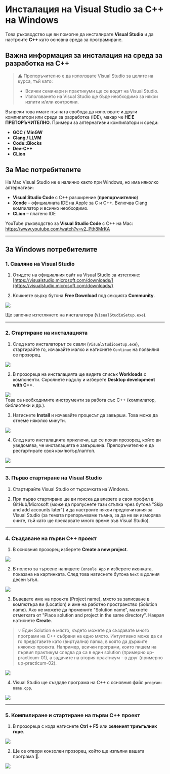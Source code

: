 # Инсталация на Visual Studio за C++ на Windows

Това ръководство ще ви помогне да инсталирате **Visual Studio** и да настроите **C++** като основна среда за програмиране.

## Важна информация за инсталация на среда за разработка на C++

> ⚠️ Препоръчително е да използвате Visual Studio за целите на курса, тъй като:  
> - Всички семинари и практикуми ще се водят на Visual Studio.  
> - Използването на Visual Studio ще бъде необходимо за някои изпити и/или контролни.  

Въпреки това имате пълната свобода да използвате и други компилатори или среди за разработка (IDE), макар че **НЕ Е ПРЕПОРЪЧИТЕЛНО**. Примери за алтернативни компилатори и среди:  
- **GCC / MinGW**  
- **Clang / LLVM**  
- **Code::Blocks**  
- **Dev-C++**  
- **CLion**

## За Mac потребителите

На Mac Visual Studio не е налично както при Windows, но има няколко алтернативи:  
- **Visual Studio Code** с C++ разширение (**препоръчително**)  
- **Xcode** – официалната IDE на Apple за C и C++. Включва Clang компилатор и всичко необходимо.  
- **CLion** – платено IDE  

YouTube ръководство за **Visual Studio Code** с C++ на Mac: https://www.youtube.com/watch?v=v2_Pth8MrKA  

---

## За Windows потребителите

### 1. Сваляне на Visual Studio

1. Отидете на официалния сайт на Visual Studio за изтегляне:  
   [https://visualstudio.microsoft.com/downloads/](https://visualstudio.microsoft.com/downloads/)  

2. Кликнете върху бутона **Free Download** под секцията **Community**.  

![](images/visual-studio-guide-images/vs-download-homepage.png)

Ще започне изтеглянето на инсталатора (`VisualStudioSetup.exe`).  

---

### 2. Стартиране на инсталацията

1. След като инсталаторът се свали (`VisualStudioSetup.exe`), стартирайте го, изчакайте малко и натиснете `Continue` на появилия се прозорец.<br>

![](images/visual-studio-guide-images/vs-installer-startup-continue.png)

2. В прозореца на инсталацията ще видите списък **Workloads** с компоненти. Скролнете надолу и изберете **Desktop development with C++**.  

![](images/visual-studio-guide-images/vs-cpp-component.png)  
     Това са необходимите инструменти за работа със C++ (компилатор, библиотеки и др.).  

3. Натиснете **Install** и изчакайте процесът да завърши. Това може да отнеме няколко минути.  

![](images/visual-studio-guide-images/vs-installation-progress.png)

4. След като инсталацията приключи, ще се появи прозорец, който ви уведомява, че инсталацията е завършена. Препоръчително е да рестартирате своя компютър/лаптоп.  

![](images/visual-studio-guide-images/vs-install-complete.png)  

---

### 3. Първо стартиране на Visual Studio

1. Стартирайте Visual Studio от търсачката на Windows.  

2. При първо стартиране ще ви поиска да влезете в своя профил в GitHub/Microsoft (може да пропуснете тази стъпка чрез бутона "Skip and add accounts later") и да настроите някои предпочитания за Visual Studio (за темата препоръчваме тъмна, за да не ви изморява очите, тъй като ще прекарвате много време във Visual Studio).  

---

### 4. Създаване на първи C++ проект

1. В основния прозорец изберете **Create a new project**.  

![](images/visual-studio-guide-images/vs-create-new-project.png)

2. В полето за търсене напишете `Console App` и изберете иконката, показана на картинката. След това натиснете бутона `Next` в долния десен ъгъл.  

![](images/visual-studio-guide-images/vs-cpp-console-app-selection.png)

3. Въведете име на проекта (Project name), място за записване в компютъра ви (Location) и име на работно пространство (Solution name). Ако не можете да промените "Solution name", махнете отметката от "Place solution and project in the same directory". Накрая натиснете **Create**.  

> 💡 Един Solution е място, където можете да създавате много програми на C++ събрани на едно място. Интуитивно може да си го представите като (виртуална) папка, в която да държите няколко проекта. Например, всички програми, които пишем на първия практикум следва да са в един solution (примерно up-practicum-01), а задачите на втория практикум - в друг (примерно up-practicum-02).  

![](images/visual-studio-guide-images/vs-project-data.png)

4. Visual Studio ще създаде програма на C++ с основния файл `program-name.cpp`.  

![](images/visual-studio-guide-images/vs-project-code.png)  

---

### 5. Компилиране и стартиране на първи C++ проект

1. В прозореца с кода натиснете **Ctrl + F5** или **зеленият триъгълник горе**.  

![](images/visual-studio-guide-images/vs-run-code.png)

2. Ще се отвори конзолен прозорец, който ще изпълни вашата програма 🎉.

![](images/visual-studio-guide-images/vs-console-hello-world.png)  
